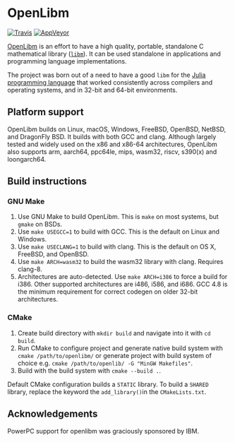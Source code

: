 # OpenLibm

[![Travis](https://travis-ci.org/JuliaMath/openlibm.svg?branch=master)](https://travis-ci.org/JuliaMath/openlibm)
[![AppVeyor](https://ci.appveyor.com/api/projects/status/sia04r4089rr19uc/branch/master?svg=true)](https://ci.appveyor.com/project/ararslan/openlibm-19152/branch/master)

[OpenLibm](https://openlibm.org/) is an effort to have a high quality, portable, standalone
C mathematical library ([`libm`](http://en.wikipedia.org/wiki/libm)).
It can be used standalone in applications and programming language
implementations.

The project was born out of a need to have a good `libm` for the
[Julia programming language](http://www.julialang.org) that worked
consistently across compilers and operating systems, and in 32-bit and
64-bit environments.

## Platform support

OpenLibm builds on Linux, macOS, Windows, FreeBSD, OpenBSD, NetBSD, and
DragonFly BSD.  It builds with both GCC and clang. Although largely
tested and widely used on the x86 and x86-64 architectures, OpenLibm
also supports arm, aarch64, ppc64le, mips, wasm32, riscv, s390(x) and loongarch64.

## Build instructions

### GNU Make

1. Use GNU Make to build OpenLibm. This is `make` on most systems, but `gmake` on BSDs.
2. Use `make USEGCC=1` to build with GCC. This is the default on
   Linux and Windows.
3. Use `make USECLANG=1` to build with clang. This is the default on OS X, FreeBSD,
   and OpenBSD.
4. Use `make ARCH=wasm32` to build the wasm32 library with clang. Requires clang-8.
5. Architectures are auto-detected. Use `make ARCH=i386` to force a
   build for i386. Other supported architectures are i486, i586, and
   i686. GCC 4.8 is the minimum requirement for correct codegen on
   older 32-bit architectures.

### CMake

1. Create build directory with `mkdir build` and navigate into it with `cd build`.
2. Run CMake to configure project and generate native build system with `cmake /path/to/openlibm/`
or generate project with build system of choice e.g. `cmake /path/to/openlib/ -G "MinGW Makefiles"`.
3. Build with the build system with `cmake --build .`.

Default CMake configuration builds a `STATIC` library. To build a `SHARED` library,
replace the keyword the `add_library()`in the `CMakeLists.txt`.


## Acknowledgements

PowerPC support for openlibm was graciously sponsored by IBM.
